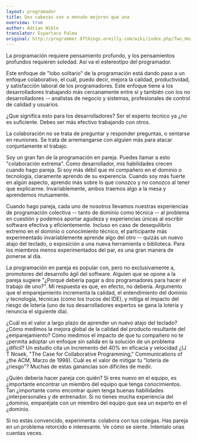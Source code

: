 ```yaml
---
layout: programador
title: Dos cabezas son a menudo mejores que una
overview: true
author: Adrian Wible
translator: Espartaco Palma
original: http://programmer.97things.oreilly.com/wiki/index.php/Two_Heads_Are_Often_Better_than_One
---
```


La programación requiere pensamiento profundo, y los pensamientos
profundos requieren soledad. Así va el estereotipo del programador.

Este enfoque de "lobo solitario" de la programación está dando paso a un
enfoque colaborativo, el cuál, puedo decir, mejora la calidad,
productividad, y satisfacción laboral de los programadores. Este enfoque
tiene a los desarrolladores trabajando más cercanamente entre sí y
también con los no desarrolladores -- analistas de negocio y sistemas,
profesionales de control de calidad y usuarios.

¿Que significa esto para los desarrolladores? Ser el experto tecnico ya
¿no es suficiente. Debes ser más efectivo trabajando con otros.

La colaboración no se trata de preguntar y responder preguntas, o
sentarse en reuniones. Se trata de arremangarse con alguien más para
atacar conjuntamente el trabajo.

Soy un gran fan de la programación en pareja. Puedes llamar a esto
"colaboración extrema". Como desarrollador, mis habilidades crecen
cuando hago pareja. Si soy más débil que mi compañero en el dominio o
tecnología, claramente aprendo de su experencia. Cuando soy más fuerte
en algún aspecto, aprendo más sobre lo que conozco y no conozco al tener
que explicarme. Invariablemente, ambos traemos algo a la mesa y
aprendemos mutuamente.

Cuando hago pareja, cada uno de nosotros llevamos nuestras experiencias
de programación colectiva -- tanto de dominio como técnica -- al
problema en cuestión y podemos aportar agudeza y experiencias únicas al
escribir software efectiva y eficientemente. Incluso en caso de
desequilibrio extremo en el dominio o conocimiento técnico, el
participante más experimentado invariablemente aprende algo del otro --
quizás un nuevo atajo del teclado, o exposición a una nueva herramienta
o biblioteca. Para los miembros menos experimentados del par, es una
gran manera de ponerse al día.

La programación en pareja es popular con, pero no exclusivamente a,
promotores del desarrollo ágil del software. Alguien que se opone a la
pareja sugiere "¿Porqué debería pagar a dos programadores para hacer el
trabajo de uno?". Mi respuesta es que, en efecto, no debería. Argumento
que el emparejamiento incrementa la calidad, el entendimiento del
dominio y tecnología, técnicas (como los trucos del IDE), y mitiga el
impacto del riesgo de lotería (uno de tus desarrolladores expertos se
gana la lotería y renuncia el siguiente día).

¿Cuál es el valor a largo plazo de aprender un nuevo atajo del teclado?
¿Cómo medimos la mejora global de la calidad del producto resultante del
¿emparejamiento? Cómo medimos el impacto de que tu compañero no te
¿permita adoptar un enfoque sin salida en la solución de un problema
¿difícil? Un estudio cita un incremento del 40% en eficacia y velocidad
¿(J T Nosek, "The Case for Collaborative Programming," Communications of
¿the ACM, Marzo de 1998). Cuál es el valor de mitigar tu "lotería de
¿riesgo"? Muchas de estas ganancias son difíciles de medir.

¿Quién debería hacer pareja con quién? Si eres nuevo en el equipo, es
¿importante encontrar un miembro del equipo que tenga conocimientos. Tan
¿importante como encontrar quien tenga buenas habilidades
¿interpersonales y de entrenador. Si no tienes mucha experiencia del
¿dominio, emparéjate con un miembro del equipo que sea un experto en el
¿dominio.

Si no estás convencido, experimenta: colabora con tus colegas. Has
pareja en un problema retorcido e interesante. Ve cómo se siente.
Intentalo unas cuentas veces.



